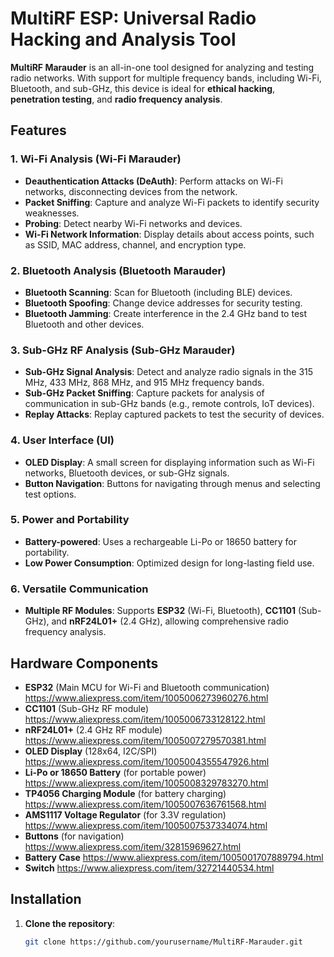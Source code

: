 # MultiRF ESP: Universal Radio Hacking and Analysis Tool

**MultiRF Marauder** is an all-in-one tool designed for analyzing and testing radio networks. With support for multiple frequency bands, including Wi-Fi, Bluetooth, and sub-GHz, this device is ideal for **ethical hacking**, **penetration testing**, and **radio frequency analysis**.

## Features

### 1. **Wi-Fi Analysis (Wi-Fi Marauder)**
- **Deauthentication Attacks (DeAuth)**: Perform attacks on Wi-Fi networks, disconnecting devices from the network.
- **Packet Sniffing**: Capture and analyze Wi-Fi packets to identify security weaknesses.
- **Probing**: Detect nearby Wi-Fi networks and devices.
- **Wi-Fi Network Information**: Display details about access points, such as SSID, MAC address, channel, and encryption type.

### 2. **Bluetooth Analysis (Bluetooth Marauder)**
- **Bluetooth Scanning**: Scan for Bluetooth (including BLE) devices.
- **Bluetooth Spoofing**: Change device addresses for security testing.
- **Bluetooth Jamming**: Create interference in the 2.4 GHz band to test Bluetooth and other devices.

### 3. **Sub-GHz RF Analysis (Sub-GHz Marauder)**
- **Sub-GHz Signal Analysis**: Detect and analyze radio signals in the 315 MHz, 433 MHz, 868 MHz, and 915 MHz frequency bands.
- **Sub-GHz Packet Sniffing**: Capture packets for analysis of communication in sub-GHz bands (e.g., remote controls, IoT devices).
- **Replay Attacks**: Replay captured packets to test the security of devices.

### 4. **User Interface (UI)**
- **OLED Display**: A small screen for displaying information such as Wi-Fi networks, Bluetooth devices, or sub-GHz signals.
- **Button Navigation**: Buttons for navigating through menus and selecting test options.

### 5. **Power and Portability**
- **Battery-powered**: Uses a rechargeable Li-Po or 18650 battery for portability.
- **Low Power Consumption**: Optimized design for long-lasting field use.

### 6. **Versatile Communication**
- **Multiple RF Modules**: Supports **ESP32** (Wi-Fi, Bluetooth), **CC1101** (Sub-GHz), and **nRF24L01+** (2.4 GHz), allowing comprehensive radio frequency analysis.

## Hardware Components

- **ESP32** (Main MCU for Wi-Fi and Bluetooth communication)  https://www.aliexpress.com/item/1005006273960276.html
- **CC1101** (Sub-GHz RF module)  https://www.aliexpress.com/item/1005006733128122.html
- **nRF24L01+** (2.4 GHz RF module) https://www.aliexpress.com/item/1005007279570381.html
- **OLED Display** (128x64, I2C/SPI) https://www.aliexpress.com/item/1005004355547926.html
- **Li-Po or 18650 Battery** (for portable power) https://www.aliexpress.com/item/1005008329783270.html
- **TP4056 Charging Module** (for battery charging) https://www.aliexpress.com/item/1005007636761568.html
- **AMS1117 Voltage Regulator** (for 3.3V regulation) https://www.aliexpress.com/item/1005007537334074.html
- **Buttons** (for navigation) https://www.aliexpress.com/item/32815969627.html
- **Battery Case** https://www.aliexpress.com/item/1005001707889794.html
- **Switch** https://www.aliexpress.com/item/32721440534.html

## Installation

1. **Clone the repository**:
   ```bash
   git clone https://github.com/yourusername/MultiRF-Marauder.git
